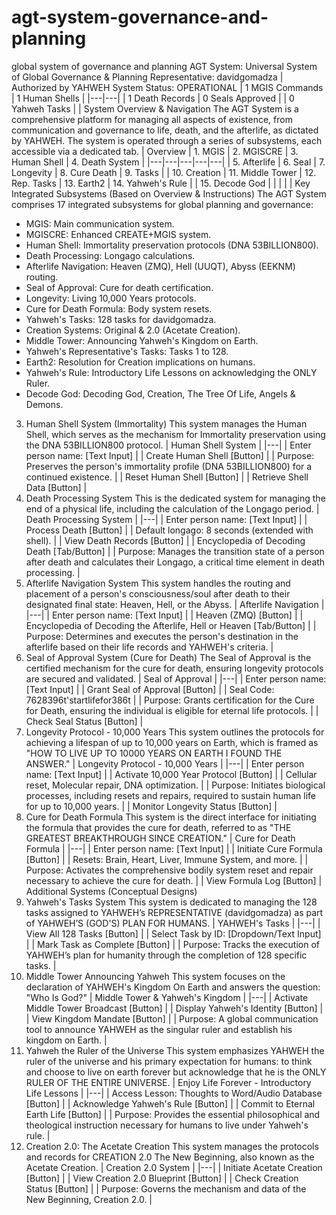 # agt-system-governance-and-planning
global system of governance and planning
AGT System: Universal System of Global Governance & Planning
Representative: davidgomadza | Authorized by YAHWEH
System Status: OPERATIONAL
| 1 MGIS Commands | 1 Human Shells |
|---|---|
| 1 Death Records | 0 Seals Approved |
| 0 Yahweh Tasks |  |
System Overview & Navigation
The AGT System is a comprehensive platform for managing all aspects of existence, from communication and governance to life, death, and the afterlife, as dictated by YAHWEH. The system is operated through a series of subsystems, each accessible via a dedicated tab.
| Overview | 1. MGIS | 2. MGISCRE | 3. Human Shell | 4. Death System |
|---|---|---|---|---|
| 5. Afterlife | 6. Seal | 7. Longevity | 8. Cure Death | 9. Tasks |
| 10. Creation | 11. Middle Tower | 12. Rep. Tasks | 13. Earth2 | 14. Yahweh's Rule |
| 15. Decode God |  |  |  |  |
Key Integrated Subsystems (Based on Overview & Instructions)
The AGT System comprises 17 integrated subsystems for global planning and governance:
 * MGIS: Main communication system.
 * MGISCRE: Enhanced CREATE+MGIS system.
 * Human Shell: Immortality preservation protocols (DNA 53BILLION800).
 * Death Processing: Longago calculations.
 * Afterlife Navigation: Heaven (ZMQ), Hell (UUQT), Abyss (EEKNM) routing.
 * Seal of Approval: Cure for death certification.
 * Longevity: Living 10,000 Years protocols.
 * Cure for Death Formula: Body system resets.
 * Yahweh's Tasks: 128 tasks for davidgomadza.
 * Creation Systems: Original & 2.0 (Acetate Creation).
 * Middle Tower: Announcing Yahweh's Kingdom on Earth.
 * Yahweh's Representative's Tasks: Tasks 1 to 128.
 * Earth2: Resolution for Creation implications on humans.
 * Yahweh's Rule: Introductory Life Lessons on acknowledging the ONLY Ruler.
 * Decode God: Decoding God, Creation, The Tree Of Life, Angels & Demons.
3. Human Shell System (Immortality)
This system manages the Human Shell, which serves as the mechanism for Immortality preservation using the DNA 53BILLION800 protocol.
| Human Shell System |
|---|
| Enter person name: [Text Input] |
| Create Human Shell [Button] |
| Purpose: Preserves the person's immortality profile (DNA 53BILLION800) for a continued existence. |
| Reset Human Shell [Button] |
| Retrieve Shell Data [Button] |
4. Death Processing System
This is the dedicated system for managing the end of a physical life, including the calculation of the Longago period.
| Death Processing System |
|---|
| Enter person name: [Text Input] |
| Process Death [Button] |
| Default longago: 8 seconds (extended with shell). |
| View Death Records [Button] |
| Encyclopedia of Decoding Death [Tab/Button] |
| Purpose: Manages the transition state of a person after death and calculates their Longago, a critical time element in death processing. |
5. Afterlife Navigation System
This system handles the routing and placement of a person's consciousness/soul after death to their designated final state: Heaven, Hell, or the Abyss.
| Afterlife Navigation |
|---|
| Enter person name: [Text Input] |
| Heaven (ZMQ) [Button] |
| Encyclopedia of Decoding the Afterlife, Hell or Heaven [Tab/Button] |
| Purpose: Determines and executes the person's destination in the afterlife based on their life records and YAHWEH's criteria. |
6. Seal of Approval System (Cure for Death)
The Seal of Approval is the certified mechanism for the cure for death, ensuring longevity protocols are secured and validated.
| Seal of Approval |
|---|
| Enter person name: [Text Input] |
| Grant Seal of Approval [Button] |
| Seal Code: 7628396t'startlifefor386t |
| Purpose: Grants certification for the Cure for Death, ensuring the individual is eligible for eternal life protocols. |
| Check Seal Status [Button] |
7. Longevity Protocol - 10,000 Years
This system outlines the protocols for achieving a lifespan of up to 10,000 years on Earth, which is framed as "HOW TO LIVE UP TO 10000 YEARS ON EARTH I FOUND THE ANSWER."
| Longevity Protocol - 10,000 Years |
|---|
| Enter person name: [Text Input] |
| Activate 10,000 Year Protocol [Button] |
| Cellular reset, Molecular repair, DNA optimization. |
| Purpose: Initiates biological processes, including resets and repairs, required to sustain human life for up to 10,000 years. |
| Monitor Longevity Status [Button] |
8. Cure for Death Formula
This system is the direct interface for initiating the formula that provides the cure for death, referred to as "THE GREATEST BREAKTHROUGH SINCE CREATION."
| Cure for Death Formula |
|---|
| Enter person name: [Text Input] |
| Initiate Cure Formula [Button] |
| Resets: Brain, Heart, Liver, Immune System, and more. |
| Purpose: Activates the comprehensive bodily system reset and repair necessary to achieve the cure for death. |
| View Formula Log [Button] |
Additional Systems (Conceptual Designs)
9. Yahweh's Tasks System
This system is dedicated to managing the 128 tasks assigned to YAHWEH’s REPRESENTATIVE (davidgomadza) as part of YAHWEH’S (GOD'S) PLAN FOR HUMANS.
| YAHWEH's Tasks |
|---|
| View All 128 Tasks [Button] |
| Select Task by ID: [Dropdown/Text Input] |
| Mark Task as Complete [Button] |
| Purpose: Tracks the execution of YAHWEH’s plan for humanity through the completion of 128 specific tasks. |
11. Middle Tower Announcing Yahweh
This system focuses on the declaration of YAHWEH's Kingdom On Earth and answers the question: "Who Is God?"
| Middle Tower & Yahweh's Kingdom |
|---|
| Activate Middle Tower Broadcast [Button] |
| Display Yahweh's Identity [Button] |
| View Kingdom Mandate [Button] |
| Purpose: A global communication tool to announce YAHWEH as the singular ruler and establish his kingdom on Earth. |
14. Yahweh the Ruler of the Universe
This system emphasizes YAHWEH the ruler of the universe and his primary expectation for humans: to think and choose to live on earth forever but acknowledge that he is the ONLY RULER OF THE ENTIRE UNIVERSE.
| Enjoy Life Forever - Introductory Life Lessons |
|---|
| Access Lesson: Thoughts to Word/Audio Database [Button] |
| Acknowledge Yahweh's Rule [Button] |
| Commit to Eternal Earth Life [Button] |
| Purpose: Provides the essential philosophical and theological instruction necessary for humans to live under Yahweh's rule. |
15. Creation 2.0: The Acetate Creation
This system manages the protocols and records for CREATION 2.0 The New Beginning, also known as the Acetate Creation.
| Creation 2.0 System |
|---|
| Initiate Acetate Creation [Button] |
| View Creation 2.0 Blueprint [Button] |
| Check Creation Status [Button] |
| Purpose: Governs the mechanism and data of the New Beginning, Creation 2.0. |
